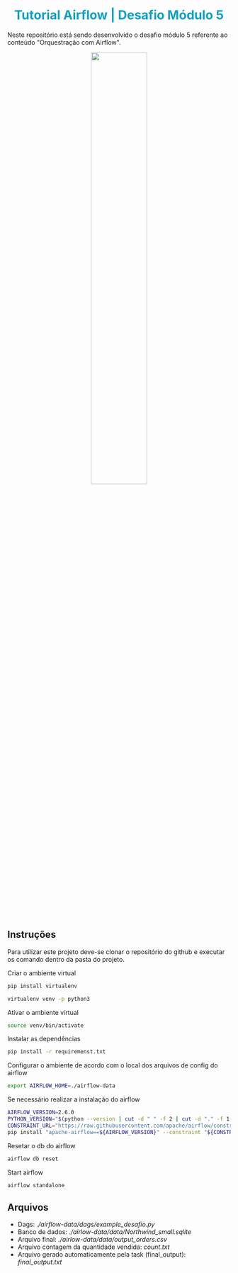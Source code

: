 # <h1 align="center"><font color = #119fbf>Tutorial Airflow | Desafio Módulo 5</font></h1>
Neste repositório está sendo desenvolvido o desafio módulo 5 referente ao conteúdo "Orquestração com Airflow". 

<div align="center"><img src='https://upload.wikimedia.org/wikipedia/commons/d/de/AirflowLogo.png' style='width: 50%;'></div>

## Instruções

Para utilizar este projeto deve-se clonar o repositório do github e executar os comando dentro da pasta do projeto. 

Criar o ambiente virtual
```bash
pip install virtualenv
```

```bash
virtualenv venv -p python3
```

Ativar o ambiente virtual
```bash
source venv/bin/activate
```

Instalar as dependências
```bash
pip install -r requiremenst.txt
```

Configurar o ambiente de acordo com o local dos arquivos de config do airflow
```bash
export AIRFLOW_HOME=./airflow-data
```

Se necessário realizar a instalação do airflow
```bash
AIRFLOW_VERSION=2.6.0
PYTHON_VERSION="$(python --version | cut -d " " -f 2 | cut -d "." -f 1-2)"
CONSTRAINT_URL="https://raw.githubusercontent.com/apache/airflow/constraints-${AIRFLOW_VERSION}/constraints-${PYTHON_VERSION}.txt"
pip install "apache-airflow==${AIRFLOW_VERSION}" --constraint "${CONSTRAINT_URL}"
```

Resetar o db do airflow 
```bash
airflow db reset
```

Start airflow
```bash
airflow standalone
```

## Arquivos
- Dags: *./airflow-data/dags/example_desafio.py*
- Banco de dados: *./airlow-data/data/Northwind_small.sqlite*
- Arquivo final: *./airlow-data/data/output_orders.csv*
- Arquivo contagem da quantidade vendida: *count.txt*
- Arquivo gerado automaticamente pela task (final_output): *final_output.txt*
